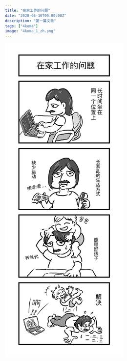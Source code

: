 ```yaml
---
title: "在家工作的问题"
date: "2020-05-10T00:00:00Z"
description: "第一篇文章"
tags: ["4koma"]
image: "4koma_1_zh.png"
---
```


![](./4koma_1_zh.png)
